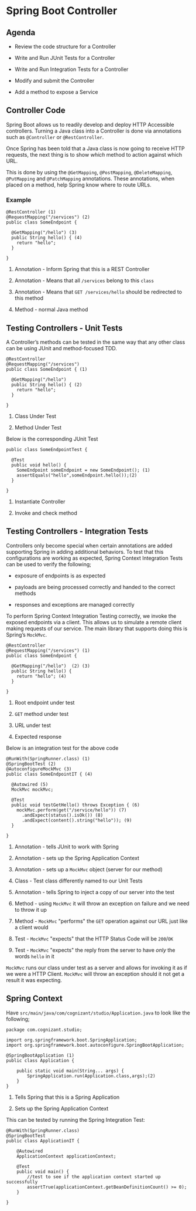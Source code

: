 # Spring Boot Controller

## Agenda

*   Review the code structure for a Controller
    
*   Write and Run JUnit Tests for a Controller
    
*   Write and Run Integration Tests for a Controller
    
*   Modify and submit the Controller
    
*   Add a method to expose a Service
    

## Controller Code

Spring Boot allows us to readily develop and deploy HTTP Accessible controllers. Turning a Java class into a Controller is done via annotations such as `@Controller` or `@RestController`.

Once Spring has been told that a Java class is now going to receive HTTP requests, the next thing is to show _which_ method to action against which URL.

This is done by using the `@GetMapping`, `@PostMapping`, `@DeleteMapping`, `@PutMapping` and `@PatchMapping` annotations. These annotations, when placed on a method, help Spring know where to route URLs.

### Example

    @RestController (1)
    @RequestMapping("/services") (2)
    public class SomeEndpoint {
    
      @GetMapping("/hello") (3)
      public String hello() { (4)
        return "hello";
      }
    
    }

1.  Annotation - Inform Spring that this is a REST Controller
    
2.  Annotation - Means that all `/services` belong to this `class`
    
3.  Annotation - Means that `GET /services/hello` should be redirected to this method
    
4.  Method - normal Java method
    

## Testing Controllers - Unit Tests

A Controller’s methods can be tested in the same way that any other class can be using JUnit and method-focused TDD.

    @RestController
    @RequestMapping("/services")
    public class SomeEndpoint { (1)
    
      @GetMapping("/hello")
      public String hello() { (2)
        return "hello";
      }
    
    }

1.  Class Under Test
    
2.  Method Under Test
    

Below is the corresponding JUnit Test

    public class SomeEndpointTest {
    
      @Test
      public void hello() {
        SomeEndpoint someEndpoint = new SomeEndpoint(); (1)
        assertEquals("hello",someEndpoint.hello());(2)
      }
    
    }

1.  Instantiate Controller
    
2.  Invoke and check method
    

## Testing Controllers - Integration Tests

Controllers only become special when certain annotations are added supporting Spring in adding additional behaviors. To test that this configurations are working as expected, Spring Context Integration Tests can be used to verify the following;

*   exposure of endpoints is as expected
    
*   payloads are being processed correctly and handed to the correct methods
    
*   responses and exceptions are managed correctly
    

To perform Spring Context Integration Testing correctly, we invoke the exposed endpoints via a client. This allows us to simulate a remote client making requests of our service. The main library that supports doing this is Spring’s `MockMvc`.

    @RestController
    @RequestMapping("/services") (1)
    public class SomeEndpoint {
    
      @GetMapping("/hello")  (2) (3)
      public String hello() {
        return "hello"; (4)
      }
    
    }

1.  Root endpoint under test
    
2.  `GET` method under test
    
3.  URL under test
    
4.  Expected response
    

Below is an integration test for the above code

    @RunWith(SpringRunner.class) (1)
    @SpringBootTest (2)
    @AutoconfigureMockMvc (3)
    public class SomeEndpointIT { (4)
    
      @Autowired (5)
      MockMvc mockMvc;
    
      @Test
      public void testGetHello() throws Exception { (6)
        mockMvc.perform(get("/service/hello")) (7)
          .andExpect(status().isOk()) (8)
          .andExpect(content().string("hello")); (9)
      }
    
    }

1.  Annotation - tells JUnit to work with Spring
    
2.  Annotation - sets up the Spring Application Context
    
3.  Annotation - sets up a `MockMvc` object (server for our method)
    
4.  Class - Test class differently named to our Unit Tests
    
5.  Annotation - tells Spring to inject a copy of our server into the test
    
6.  Method - using `MockMvc` it will throw an exception on failure and we need to throw it up
    
7.  Method - `MockMvc` "performs" the `GET` operation against our URL just like a client would
    
8.  Test - `MockMvc` "expects" that the HTTP Status Code will be `200`/`OK`
    
9.  Test - `MockMvc` "expects" the reply from the server to have _only_ the words `hello` in it
    

`MockMvc` runs our class under test as a server and allows for invoking it as if we were a HTTP Client. `MockMvc` will throw an exception should it not get a result it was expecting.

## Spring Context

Have `src/main/java/com/cognizant/studio/Application.java` to look like the following;

    package com.cognizant.studio;
    
    import org.springframework.boot.SpringApplication;
    import org.springframework.boot.autoconfigure.SpringBootApplication;
    
    @SpringBootApplication (1)
    public class Application {
    
        public static void main(String... args) {
            SpringApplication.run(Application.class,args);(2)
        }
    }

1.  Tells Spring that this is a Spring Application
    
2.  Sets up the Spring Application Context
    

This can be tested by running the Spring Integration Test:

	@RunWith(SpringRunner.class)
	@SpringBootTest
	public class ApplicationIT {

		@Autowired
		ApplicationContext applicationContext;

		@Test
		public void main() {
			//test to see if the application context started up successfully
			assertTrue(applicationContext.getBeanDefinitionCount() >= 0);
		}

	}